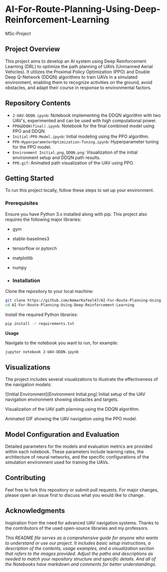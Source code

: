 # AI-For-Route-Planning-Using-Deep-Reinforcement-Learning
 MSc-Project
## Project Overview
This project aims to develop an AI system using Deep Reinforcement Learning (DRL) to optimize the path planning of UAVs (Unmanned Aerial Vehicles). It utilizes the Proximal Policy Optimization (PPO) and Double Deep Q-Network (DDQN) algorithms to train UAVs in a simulated environment, enabling them to recognize activities on the ground, avoid obstacles, and adapt their course in response to environmental factors.

## Repository Contents
- `2-UAV-DDQN.ipynb`: Notebook implementing the DDQN algorithm with two UAV's, experimented and can be used with high computational power.
- `PPO&DDQN(final).ipynb`: Notebook for the final combined model using PPO and DDQN.
- `Initial-PPO-Model.ipynb`: Initial modeling using the PPO algorithm.
- `PPO-HyperparameterOptimization-Tuning.ipynb`: Hyperparameter tuning for the PPO model.
- `Environment Initial.png`, `DDQN.png`: Visualization of the initial environment setup and DDQN path results.
- `PPO.gif`: Animated path visualization of the UAV using PPO.

## Getting Started
To run this project locally, follow these steps to set up your environment.

### Prerequisites
Ensure you have Python 3.x installed along with pip. This project also requires the following major libraries:
- gym
- stable-baselines3
- tensorflow or pytorch
- matplotlib
- numpy

- ### Installation
Clone the repository to your local machine:
```bash
git clone https://github.com/AmmarKafeel47/AI-For-Route-Planning-Using-Deep-Reinforcement-Learning.git
cd AI-For-Route-Planning-Using-Deep-Reinforcement-Learning 
```

Install the required Python libraries:
```bash
pip install -r requirements.txt
```
**Usage**

Navigate to the notebook you want to run, for example:

```bash
jupyter notebook 2-UAV-DDQN.ipynb
```
## Visualizations

The project includes several visualizations to illustrate the effectiveness of the navigation models:

![Initial Environment](Environment Initial.png)
Initial setup of the UAV navigation environment showing obstacles and targets.


Visualization of the UAV path planning using the DDQN algorithm.


Animated GIF showing the UAV navigation using the PPO model.

## Model Configuration and Evaluation
Detailed parameters for the models and evaluation metrics are provided within each notebook. These parameters include learning rates, the architecture of neural networks, and the specific configurations of the simulation environment used for training the UAVs.

## Contributing
Feel free to fork this repository or submit pull requests. For major changes, please open an issue first to discuss what you would like to change.

## Acknowledgments
Inspiration from the need for advanced UAV navigation systems.
Thanks to the contributors of the used open-source libraries and my professors.

_This README file serves as a comprehensive guide for anyone who wants to understand or use our project. It includes basic setup instructions, a description of the contents, usage examples, and a visualization section that refers to the images provided. Adjust the paths and descriptions as needed to match your repository structure and specific details. And all of the Notebooks have markdown and comments for better understandings._

